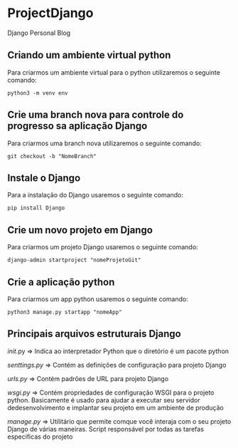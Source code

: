 # ProjectDjango
Django Personal Blog

## Criando um ambiente virtual python

Para criarmos um ambiente virtual para o python utilizaremos o seguinte comando:

	python3 -m venv env

## Crie uma branch nova para controle do progresso sa aplicação Django

Para criarmos uma branch nova utilizaremos o seguinte comando:

	git checkout -b "NomeBranch"

## Instale o Django

Para a instalação do Django usaremos o seguinte comando:
	
	pip install Django

## Crie um novo projeto em Django

Para criarmos um projeto Django usaremos o seguinte comando:

	django-admin startproject "nomeProjetoGit"

## Crie a aplicação python

Para criarmos um app python usaremos o seguinte comando:

	python3 manage.py startapp "nomeApp"

## Principais arquivos estruturais Django

_init_.py => Indica ao interpretador Python que o diretório é um pacote python

_senttings.py_ => Contém as definições de configuração para projeto Django

_urls.py_ => Contém padrões de URL para projeto Django

_wsgi.py_ => Contém propriedades de configuração WSGI para o projeto python. Basicamente é usado para ajudar a executar seu servidor dedesenvolvimento e implantar seu projeto em um ambiente de produção

_manage.py_ => Utilitário que permite comque você interaja com o seu projeto Django de várias maneiras. Script responsável por todas as tarefas especificas do projeto

 
